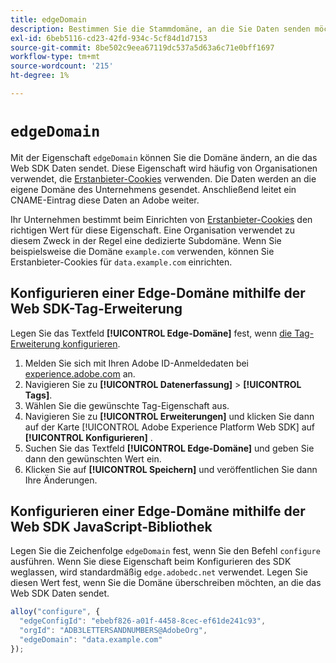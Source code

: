 ```yaml
---
title: edgeDomain
description: Bestimmen Sie die Stammdomäne, an die Sie Daten senden möchten.
exl-id: 6beb5116-cd23-42fd-934c-5cf84d1d7153
source-git-commit: 8be502c9eea67119dc537a5d63a6c71e0bff1697
workflow-type: tm+mt
source-wordcount: '215'
ht-degree: 1%

---
```


# `edgeDomain`

Mit der Eigenschaft `edgeDomain` können Sie die Domäne ändern, an die das Web SDK Daten sendet. Diese Eigenschaft wird häufig von Organisationen verwendet, die [Erstanbieter-Cookies](https://experienceleague.adobe.com/docs/core-services/interface/administration/ec-cookies/cookies-first-party.html?lang=de) verwenden. Die Daten werden an die eigene Domäne des Unternehmens gesendet. Anschließend leitet ein CNAME-Eintrag diese Daten an Adobe weiter.

Ihr Unternehmen bestimmt beim Einrichten von [Erstanbieter-Cookies](https://experienceleague.adobe.com/docs/core-services/interface/administration/ec-cookies/cookies-first-party.html?lang=de) den richtigen Wert für diese Eigenschaft. Eine Organisation verwendet zu diesem Zweck in der Regel eine dedizierte Subdomäne. Wenn Sie beispielsweise die Domäne `example.com` verwenden, können Sie Erstanbieter-Cookies für `data.example.com` einrichten.

## Konfigurieren einer Edge-Domäne mithilfe der Web SDK-Tag-Erweiterung

Legen Sie das Textfeld **[!UICONTROL Edge-Domäne]** fest, wenn [die Tag-Erweiterung konfigurieren](/help/tags/extensions/client/web-sdk/web-sdk-extension-configuration.md).

1. Melden Sie sich mit Ihren Adobe ID-Anmeldedaten bei [experience.adobe.com](https://experience.adobe.com) an.
1. Navigieren Sie zu **[!UICONTROL Datenerfassung]** > **[!UICONTROL Tags]**.
1. Wählen Sie die gewünschte Tag-Eigenschaft aus.
1. Navigieren Sie zu **[!UICONTROL Erweiterungen]** und klicken Sie dann auf der Karte [!UICONTROL Adobe Experience Platform Web SDK] auf **[!UICONTROL Konfigurieren]** .
1. Suchen Sie das Textfeld **[!UICONTROL Edge-Domäne]** und geben Sie dann den gewünschten Wert ein.
1. Klicken Sie auf **[!UICONTROL Speichern]** und veröffentlichen Sie dann Ihre Änderungen.

## Konfigurieren einer Edge-Domäne mithilfe der Web SDK JavaScript-Bibliothek

Legen Sie die Zeichenfolge `edgeDomain` fest, wenn Sie den Befehl `configure` ausführen. Wenn Sie diese Eigenschaft beim Konfigurieren des SDK weglassen, wird standardmäßig `edge.adobedc.net` verwendet. Legen Sie diesen Wert fest, wenn Sie die Domäne überschreiben möchten, an die das Web SDK Daten sendet.

```js
alloy("configure", {
  "edgeConfigId": "ebebf826-a01f-4458-8cec-ef61de241c93",
  "orgId": "ADB3LETTERSANDNUMBERS@AdobeOrg",
  "edgeDomain": "data.example.com"
});
```
